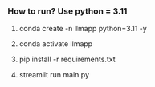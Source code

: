 

### How to run? Use python = 3.11

1. conda create -n llmapp python=3.11 -y

2. conda activate llmapp

3. pip install -r requirements.txt

4. streamlit run main.py




 
 
